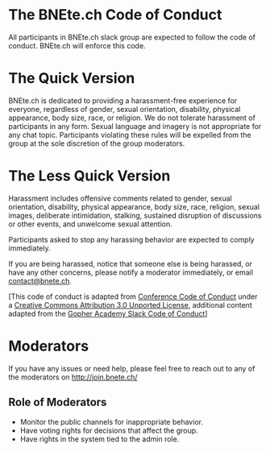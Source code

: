 # The BNEte.ch Code of Conduct

All participants in BNEte.ch slack group are expected to follow the code of conduct. BNEte.ch will enforce this code.

# The Quick Version

BNEte.ch is dedicated to providing a harassment-free experience for everyone, regardless of gender, sexual orientation, disability, physical appearance, body size, race, or religion. We do not tolerate harassment of participants in any form. Sexual language and imagery is not appropriate for any chat topic. Participants violating these rules will be expelled from the group at the sole discretion of the group moderators.

# The Less Quick Version

Harassment includes offensive comments related to gender, sexual orientation, disability, physical appearance, body size, race, religion, sexual images, deliberate intimidation, stalking, sustained disruption of discussions or other events, and unwelcome sexual attention.

Participants asked to stop any harassing behavior are expected to comply immediately.

If you are being harassed, notice that someone else is being harassed, or have any other concerns, please notify a moderator immediately, or email <contact@bnete.ch>.

[This code of conduct is adapted from [Conference Code of Conduct](http://confcodeofconduct.com) under a [Creative Commons Attribution 3.0 Unported License](http://creativecommons.org/licenses/by/3.0/deed.en_US), additional content adapted from the [Gopher Academy Slack Code of Conduct](https://docs.google.com/document/d/1YO_xIZPhD1OsquKdCuAq-fFECs8b37wfhVRfnx3DjzM/edit)]

# Moderators

If you have any issues or need help, please feel free to reach out to any of the moderators on http://join.bnete.ch/

## Role of Moderators

* Monitor the public channels for inappropriate behavior.
* Have voting rights for decisions that affect the group.
* Have rights in the system tied to the admin role.
